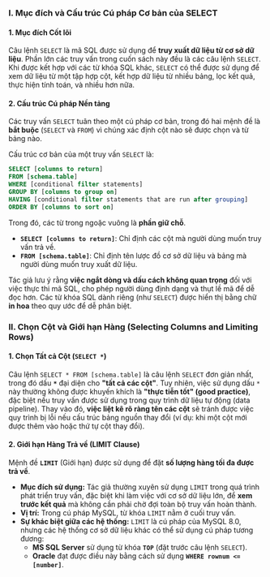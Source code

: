 ### I. Mục đích và Cấu trúc Cú pháp Cơ bản của SELECT

#### 1. Mục đích Cốt lõi
Câu lệnh `SELECT` là mã SQL được sử dụng để **truy xuất dữ liệu từ cơ sở dữ liệu**. Phần lớn các truy vấn trong cuốn sách này đều là các câu lệnh `SELECT`. Khi được kết hợp với các từ khóa SQL khác, `SELECT` có thể được sử dụng để xem dữ liệu từ một tập hợp cột, kết hợp dữ liệu từ nhiều bảng, lọc kết quả, thực hiện tính toán, và nhiều hơn nữa.

#### 2. Cấu trúc Cú pháp Nền tảng
Các truy vấn `SELECT` tuân theo một cú pháp cơ bản, trong đó hai mệnh đề là **bắt buộc** (`SELECT` và `FROM`) vì chúng xác định cột nào sẽ được chọn và từ bảng nào.

Cấu trúc cơ bản của một truy vấn `SELECT` là:

```sql
SELECT [columns to return]
FROM [schema.table]
WHERE [conditional filter statements]
GROUP BY [columns to group on]
HAVING [conditional filter statements that are run after grouping]
ORDER BY [columns to sort on]
```
Trong đó, các từ trong ngoặc vuông là **phần giữ chỗ**.

*   **`SELECT [columns to return]`**: Chỉ định các cột mà người dùng muốn truy vấn trả về.
*   **`FROM [schema.table]`**: Chỉ định tên lược đồ cơ sở dữ liệu và bảng mà người dùng muốn truy xuất dữ liệu.

Tác giả lưu ý rằng **việc ngắt dòng và dấu cách không quan trọng** đối với việc thực thi mã SQL, cho phép người dùng định dạng và thụt lề mã để dễ đọc hơn. Các từ khóa SQL dành riêng (như `SELECT`) được hiển thị bằng chữ **in hoa** theo quy ước để dễ phân biệt.

### II. Chọn Cột và Giới hạn Hàng (Selecting Columns and Limiting Rows)

#### 1. Chọn Tất cả Cột (`SELECT *`)
Câu lệnh `SELECT * FROM [schema.table]` là câu lệnh `SELECT` đơn giản nhất, trong đó dấu **`*`** đại diện cho **"tất cả các cột"**. Tuy nhiên, việc sử dụng dấu `*` này thường không được khuyến khích là **"thực tiễn tốt" (good practice)**, đặc biệt nếu truy vấn được sử dụng trong quy trình dữ liệu tự động (data pipeline). Thay vào đó, **việc liệt kê rõ ràng tên các cột** sẽ tránh được việc quy trình bị lỗi nếu cấu trúc bảng nguồn thay đổi (ví dụ: khi một cột mới được thêm vào hoặc thứ tự cột thay đổi).

#### 2. Giới hạn Hàng Trả về (LIMIT Clause)
Mệnh đề **`LIMIT`** (Giới hạn) được sử dụng để đặt **số lượng hàng tối đa được trả về**.

*   **Mục đích sử dụng:** Tác giả thường xuyên sử dụng `LIMIT` trong quá trình phát triển truy vấn, đặc biệt khi làm việc với cơ sở dữ liệu lớn, để **xem trước kết quả** mà không cần phải chờ đợi toàn bộ truy vấn hoàn thành.
*   **Vị trí:** Trong cú pháp MySQL, từ khóa `LIMIT` nằm ở cuối truy vấn.
*   **Sự khác biệt giữa các hệ thống:** `LIMIT` là cú pháp của MySQL 8.0, nhưng các hệ thống cơ sở dữ liệu khác có thể sử dụng cú pháp tương đương:
    *   **MS SQL Server** sử dụng từ khóa **`TOP`** (đặt trước câu lệnh `SELECT`).
    *   **Oracle** đạt được điều này bằng cách sử dụng **`WHERE rownum <= [number]`**.